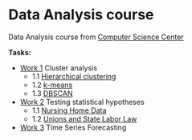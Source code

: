 # Data Analysis course
Data Analysis course from [Computer Science Center](https://my.compscicenter.ru)

**Tasks:**
- [Work 1](https://github.com/Feodoros/CSC-DataAnalysis/blob/main/Work1/task.pdf) Cluster analysis 
  - 1.1 [Hierarchical clustering](https://github.com/Feodoros/CSC-DataAnalysis/blob/main/Work1/hierarchical_clustering.ipynb)   
  - 1.2 [k-means](https://github.com/Feodoros/CSC-DataAnalysis/blob/main/Work1/k-means.ipynb)
  - 1.3 [DBSCAN](https://github.com/Feodoros/CSC-DataAnalysis/blob/main/Work1/dbscan.ipynb)
- [Work 2](https://github.com/Feodoros/CSC-DataAnalysis/blob/main/Work2/task.pdf) Testing statistical hypotheses
  - 1.1 [Nursing Home Data](https://github.com/Feodoros/CSC-DataAnalysis/blob/main/Work2/statistical_hypotheses.ipynb)
  - 1.2 [Unions and State Labor Law](https://github.com/Feodoros/CSC-DataAnalysis/blob/main/Work2/statistical_hypotheses.ipynb)
- [Work 3](https://github.com/Feodoros/CSC-DataAnalysis/blob/main/Work3/time_series.ipynb) Time Series Forecasting

